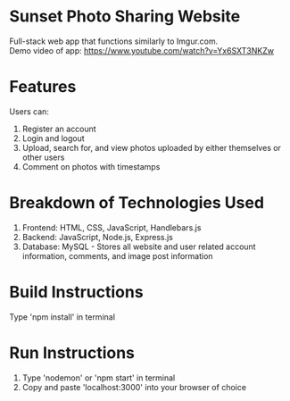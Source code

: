 # Sunset Photo Sharing Website
Full-stack web app that functions similarly to Imgur.com.<br>
Demo video of app: https://www.youtube.com/watch?v=Yx6SXT3NKZw
# Features
Users can:
1. Register an account
2. Login and logout
3. Upload, search for, and view photos uploaded by either themselves or other users
4. Comment on photos with timestamps

# Breakdown of Technologies Used
1. Frontend: HTML, CSS, JavaScript, Handlebars.js
2. Backend: JavaScript, Node.js, Express.js
3. Database: MySQL - Stores all website and user related account information, comments, and image post information

# Build Instructions
Type 'npm install' in terminal


# Run Instructions
1. Type 'nodemon' or 'npm start' in terminal 
2. Copy and paste 'localhost:3000' into your browser of choice
